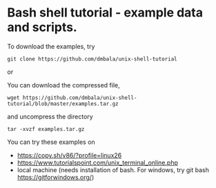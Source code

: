 
# Bash shell tutorial - example data and scripts. 

To download the examples, try 

    git clone https://github.com/dmbala/unix-shell-tutorial

or 

You can download the compressed file, 

    wget https://github.com/dmbala/unix-shell-tutorial/blob/master/examples.tar.gz
    
and uncompress the directory

    tar -xvzf examples.tar.gz 

You can try these examples on

* https://copy.sh/v86/?profile=linux26
* https://www.tutorialspoint.com/unix_terminal_online.php
* local machine (needs installation of bash. For windows, try git bash  https://gitforwindows.org/)

